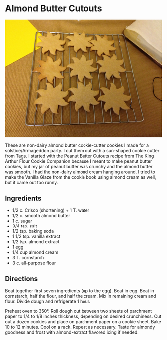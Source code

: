 # Almond Butter Cutouts

![cutout suns](../images/cutout_suns.jpg)

These are non-dairy almond butter cookie-cutter cookies I made for a solstice/Armageddon party. I cut them out with a sun-shaped cookie cutter from Tags. I started with the Peanut Butter Cutouts recipe from The King Arthur Flour Cookie Companion because I meant to make peanut butter cookies, but my jar of peanut butter was crunchy and the almond butter was smooth. I had the non-dairy almond cream hanging around. I tried to make the Vanilla Glaze from the cookie book using almond cream as well, but it came out too runny.

## Ingredients

* 1/2 c. Crisco (shortening) + 1 T. water
* 1/2 c. smooth almond butter
* 1 c. sugar
* 3/4 tsp. salt
* 1/2 tsp. baking soda
* 1 1/2 tsp. vanilla extract
* 1/2 tsp. almond extract
* 1 egg
* 1/4 cup almond cream
* 3 T. cornstarch
* 3 c. all-purpose flour

## Directions

Beat together first seven ingredients (up to the egg). Beat in egg. Beat in cornstarch, half the flour, and half the cream. Mix in remaining cream and flour. Divide dough and refrigerate 1 hour. 

Preheat oven to 350°. Roll dough out between two sheets of parchment paper to 1/4 to 1/8 inches thickness, depending on desired crunchiness. Cut out a dozen cookies and place on parchment paper on a cookie sheet. Bake 10 to 12 minutes. Cool on a rack. Repeat as necessary. Taste for almondy goodness and frost with almond-extract flavored icing if needed.
